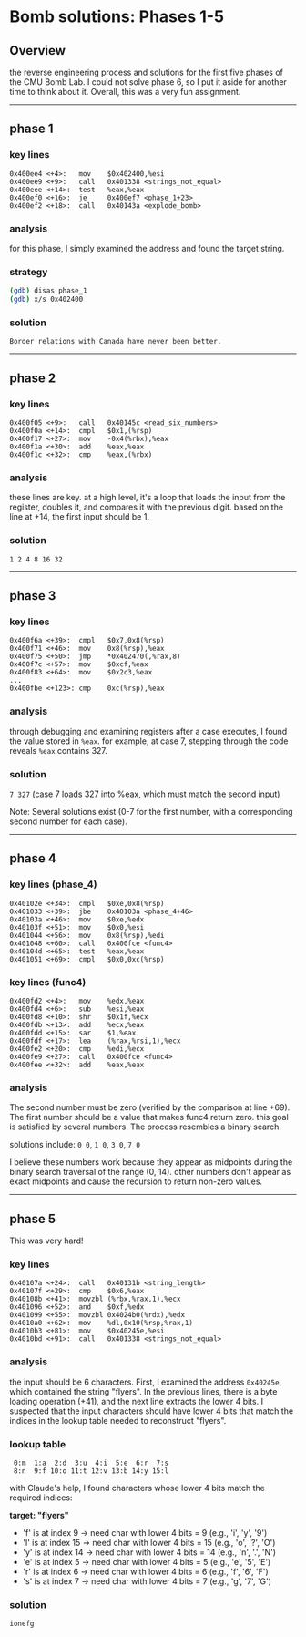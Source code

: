 # Bomb solutions: Phases 1-5

## Overview
the reverse engineering process and solutions for the first five phases of the CMU Bomb Lab. I could not solve phase 6, so I put it aside for another time to think about it. Overall, this was a very fun assignment.

---

## phase 1

### key lines
```assembly
0x400ee4 <+4>:   mov    $0x402400,%esi
0x400ee9 <+9>:   call   0x401338 <strings_not_equal>
0x400eee <+14>:  test   %eax,%eax
0x400ef0 <+16>:  je     0x400ef7 <phase_1+23>
0x400ef2 <+18>:  call   0x40143a <explode_bomb>
```

### analysis
for this phase, I simply examined the address and found the target string.

### strategy
```bash
(gdb) disas phase_1
(gdb) x/s 0x402400
```

### solution
`Border relations with Canada have never been better.`

---

## phase 2

### key lines
```assembly
0x400f05 <+9>:   call   0x40145c <read_six_numbers>
0x400f0a <+14>:  cmpl   $0x1,(%rsp)
0x400f17 <+27>:  mov    -0x4(%rbx),%eax
0x400f1a <+30>:  add    %eax,%eax
0x400f1c <+32>:  cmp    %eax,(%rbx)
```

### analysis
these lines are key. at a high level, it's a loop that loads the input from the register, doubles it, and compares it with the previous digit. based on the line at +14, the first input should be 1.



### solution
`1 2 4 8 16 32`

---

## phase 3

### key lines
```assembly
0x400f6a <+39>:  cmpl   $0x7,0x8(%rsp)
0x400f71 <+46>:  mov    0x8(%rsp),%eax
0x400f75 <+50>:  jmp    *0x402470(,%rax,8)
0x400f7c <+57>:  mov    $0xcf,%eax
0x400f83 <+64>:  mov    $0x2c3,%eax
...
0x400fbe <+123>: cmp    0xc(%rsp),%eax
```

### analysis
through debugging and examining registers after a case executes, I found the value stored in `%eax`. for example, at case 7, stepping through the code reveals `%eax` contains 327.

### solution
`7 327` (case 7 loads 327 into %eax, which must match the second input)

Note: Several solutions exist (0-7 for the first number, with a corresponding second number for each case).

---

## phase 4

### key lines (phase_4)
```assembly
0x40102e <+34>:  cmpl   $0xe,0x8(%rsp)
0x401033 <+39>:  jbe    0x40103a <phase_4+46>
0x40103a <+46>:  mov    $0xe,%edx
0x40103f <+51>:  mov    $0x0,%esi
0x401044 <+56>:  mov    0x8(%rsp),%edi
0x401048 <+60>:  call   0x400fce <func4>
0x40104d <+65>:  test   %eax,%eax
0x401051 <+69>:  cmpl   $0x0,0xc(%rsp)
```

### key lines (func4)
```assembly
0x400fd2 <+4>:   mov    %edx,%eax
0x400fd4 <+6>:   sub    %esi,%eax
0x400fd8 <+10>:  shr    $0x1f,%ecx
0x400fdb <+13>:  add    %ecx,%eax
0x400fdd <+15>:  sar    $1,%eax
0x400fdf <+17>:  lea    (%rax,%rsi,1),%ecx
0x400fe2 <+20>:  cmp    %edi,%ecx
0x400fe9 <+27>:  call   0x400fce <func4>
0x400fee <+32>:  add    %eax,%eax
```



### analysis
The second number must be zero (verified by the comparison at line +69). The first number should be a value that makes func4 return zero. this goal is satisfied by several numbers. The process resembles a binary search.

solutions include: `0 0`, `1 0`, `3 0`, `7 0`

I believe these numbers work because they appear as midpoints during the binary search traversal of the range (0, 14). other numbers don't appear as exact midpoints and cause the recursion to return non-zero values.

---

## phase 5

This was very hard!

### key lines
```assembly
0x40107a <+24>:  call   0x40131b <string_length>
0x40107f <+29>:  cmp    $0x6,%eax
0x40108b <+41>:  movzbl (%rbx,%rax,1),%ecx
0x401096 <+52>:  and    $0xf,%edx
0x401099 <+55>:  movzbl 0x4024b0(%rdx),%edx
0x4010a0 <+62>:  mov    %dl,0x10(%rsp,%rax,1)
0x4010b3 <+81>:  mov    $0x40245e,%esi
0x4010bd <+91>:  call   0x401338 <strings_not_equal>
```

### analysis
the input should be 6 characters. First, I examined the address `0x40245e`, which contained the string "flyers". In the previous lines, there is a byte loading operation (+41), and the next line extracts the lower 4 bits. I suspected that the input characters should have lower 4 bits that match the indices in the lookup table needed to reconstruct "flyers".

### lookup table
```
 0:m  1:a  2:d  3:u  4:i  5:e  6:r  7:s
 8:n  9:f 10:o 11:t 12:v 13:b 14:y 15:l
```

with Claude's help, I found characters whose lower 4 bits match the required indices:

**target: "flyers"**
- 'f' is at index 9 → need char with lower 4 bits = 9 (e.g., 'i', 'y', '9')
- 'l' is at index 15 → need char with lower 4 bits = 15 (e.g., 'o', '?', 'O')
- 'y' is at index 14 → need char with lower 4 bits = 14 (e.g., 'n', '.', 'N')
- 'e' is at index 5 → need char with lower 4 bits = 5 (e.g., 'e', '5', 'E')
- 'r' is at index 6 → need char with lower 4 bits = 6 (e.g., 'f', '6', 'F')
- 's' is at index 7 → need char with lower 4 bits = 7 (e.g., 'g', '7', 'G')

### solution
`ionefg`



